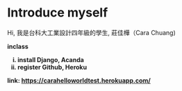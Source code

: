 # Introduce myself
Hi, 我是台科大工業設計四年級的學生, 莊佳樺（Cara Chuang)

<b>inclass<b/> 
</ol>
<ul style="list-style-type:lower-roman;">
<li>install Django, Acanda</li>
<li>register Github, Heroku</li>
</ul>



link: https://carahelloworldtest.herokuapp.com/

